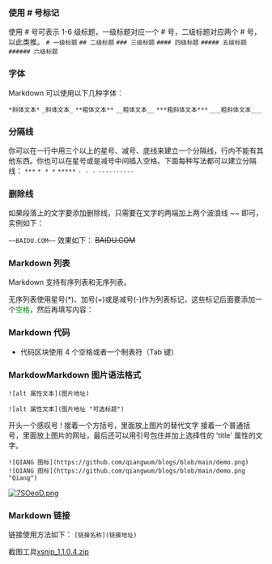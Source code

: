 ### 使用 # 号标记
使用 # 号可表示 1-6 级标题，一级标题对应一个 # 号，二级标题对应两个 # 号，以此类推。
`# 一级标题`
`## 二级标题`
`### 三级标题`
`#### 四级标题`
`##### 五级标题`
`###### 六级标题`

### 字体
Markdown 可以使用以下几种字体：

`*斜体文本*`
`_斜体文本_`
`**粗体文本**`
`__粗体文本__`
`***粗斜体文本***`
`___粗斜体文本___`

### 分隔线
你可以在一行中用三个以上的星号、减号、底线来建立一个分隔线，行内不能有其他东西。你也可以在星号或是减号中间插入空格。下面每种写法都可以建立分隔线：
`***`
`* * *`
`*****`
`- - -`
`----------`
### __删除线__
如果段落上的文字要添加删除线，只需要在文字的两端加上两个波浪线 ~~ 即可，实例如下：



`~~BAIDU.COM~~`
效果如下：
~~BAIDU.COM~~

### __Markdown 列表__
Markdown 支持有序列表和无序列表。

无序列表使用星号(*)、加号(+)或是减号(-)作为列表标记，这些标记后面要添加一个<font color=#008000 >空格</font>，然后再填写内容：
### __Markdown 代码__
- 代码区块使用 4 个空格或者一个制表符（Tab 键）

### __MarkdowMarkdown 图片语法格式__
```
![alt 属性文本](图片地址)

![alt 属性文本](图片地址 "可选标题")
```
开头一个感叹号 !
接着一个方括号，里面放上图片的替代文字
接着一个普通括号，里面放上图片的网址，最后还可以用引号包住并加上选择性的 'title' 属性的文字。
```
![QIANG 图标](https://github.com/qiangwum/blogs/blob/main/demo.png)
![QIANG 图标](https://github.com/qiangwum/blogs/blob/main/demo.png "Qiang")
```
[![7SOeoD.png](https://s4.ax1x.com/2022/01/07/7SOeoD.png)](https://imgtu.com/i/7SOeoD)

### __Markdown 链接__
链接使用方法如下：
`[链接名称](链接地址)`

截图工具[xsnip_1.1.0.4.zip](https://github.com/qiangwum/blogs/files/7818733/xsnip_1.1.0.4.zip)

